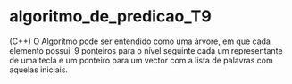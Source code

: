 # algoritmo_de_predicao_T9
 (C++) O Algoritmo pode ser entendido como uma árvore, em que cada elemento possui, 9 ponteiros para o nível seguinte cada um representante de uma tecla e um ponteiro para um vector com a lista de palavras com aquelas iniciais.

